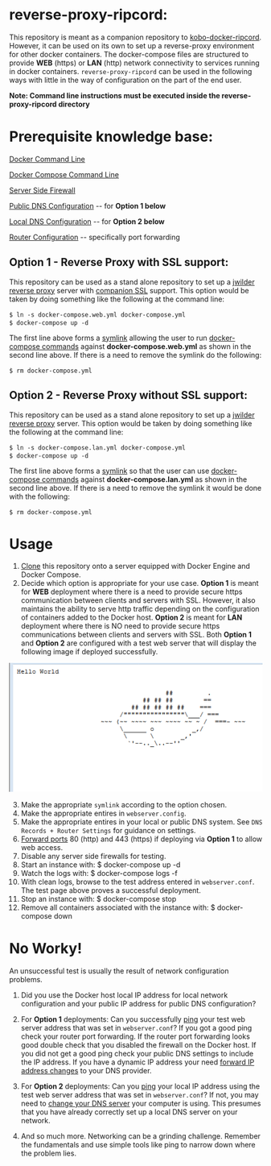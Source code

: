 # reverse-proxy-ripcord:
This repository is meant as a companion repository to [kobo-docker-ripcord](https://github.com/jpstaub/kobo-docker-ripcord).
However, it can be used on its own to set up a reverse-proxy environment for other docker containers. The docker-compose files are structured to provide **WEB** (https) or **LAN** (http) network connectivity to services running in docker containers. `reverse-proxy-ripcord` can be used in the following ways with little in the way of configuration on the part of the end user.

**Note: Command line instructions must be executed inside the reverse-proxy-ripcord directory**

# Prerequisite knowledge base:
[Docker Command Line](https://docs.docker.com/engine/reference/commandline/cli/)

[Docker Compose Command Line](https://docs.docker.com/compose/reference/)

[Server Side Firewall](https://help.ubuntu.com/community/UFW)

[Public DNS Configuration](http://freedns.afraid.org/) -- for **Option 1 below**

[Local DNS Configuration](https://superuser.com/questions/45789/running-dns-locally-for-home-network) -- for **Option 2 below**

[Router Configuration](https://www.dd-wrt.com/wiki/index.php/Tutorials) -- specifically port forwarding

## Option 1 - Reverse Proxy with SSL support:
This repository can be used as a stand alone repository to set up a [jwilder reverse proxy](https://github.com/jwilder/nginx-proxy) server with [companion SSL](https://github.com/JrCs/docker-letsencrypt-nginx-proxy-companion) support. This option would be taken by doing something like the following at the command line:
```
$ ln -s docker-compose.web.yml docker-compose.yml
$ docker-compose up -d
```
The first line above forms a [symlink](https://kb.iu.edu/d/abbe) allowing the user to run [docker-compose commands](https://docs.docker.com/compose/reference/) against **docker-compose.web.yml** as shown in the second line above. If there is a need to remove the symlink do the following:

    $ rm docker-compose.yml

## Option 2 - Reverse Proxy without SSL support:
This repository can be used as a stand alone repository to set up a [jwilder reverse proxy](https://github.com/jwilder/nginx-proxy) server. This option would be taken by doing something like the following at the command line:
```
$ ln -s docker-compose.lan.yml docker-compose.yml
$ docker-compose up -d
```
The first line above forms a [symlink](https://kb.iu.edu/d/abbe) so that the user can use [docker-compose commands](https://docs.docker.com/compose/reference/) against **docker-compose.lan.yml** as shown in the second line above. If there is a need to remove the symlink it would be done with the following:

    $ rm docker-compose.yml

# Usage
1. [Clone](https://help.github.com/articles/cloning-a-repository/) this repository onto a server equipped with Docker Engine and Docker Compose.
2. Decide which option is appropriate for your use case. **Option 1** is meant for **WEB** deployment where there is a need to provide secure https communication between clients and servers with SSL. However, it also maintains the ability to serve http traffic depending on the configuration of containers added to the Docker host. **Option 2** is meant for **LAN** deployment where there is NO need to provide secure https communications between clients and servers with SSL. Both **Option 1** and **Option 2** are configured with a test web server that will display the following image if deployed successfully. 

![test web page](./docs/test_web_page.PNG)

3. Make the appropriate `symlink` according to the option chosen.
4. Make the appropriate entires in `webserver.config`.
5. Make the appropriate entires in your local or public DNS system. See `DNS Records + Router Settings` for guidance on settings.
6. [Forward ports](https://www.dd-wrt.com/wiki/index.php/Tutorials) 80 (http) and 443 (https) if deploying via **Option 1** to allow web access.
7. Disable any server side firewalls for testing.
8. Start an instance with:
    $ docker-compose up -d
9. Watch the logs with:
    $ docker-compose logs -f
10. With clean logs, browse to the test address entered in `webserver.conf`. The test page above proves a successful deployment.     
11. Stop an instance with:
    $ docker-compose stop
12. Remove all containers associated with the instance with:
    $ docker-compose down
    
# No Worky!
An unsuccessful test is usually the result of network configuration problems. 

1. Did you use the Docker host local IP address for local network configuration and your public IP address for public DNS configuration?

2. For **Option 1** deployments: Can you successfully [ping](https://www.lifewire.com/ping-command-2618099) your test web server address that was set in `webserver.conf`? If you got a good ping check your router port forwarding. If the router port forwarding looks good double check that you disabled the firewall on the Docker host. If you did not get a good ping check your public DNS settings to include the IP address. If you have a dynamic IP address your need [forward IP address changes](https://freedns.afraid.org/guide/dd-wrt/) to your DNS provider.

3. For **Option 2** deployments: Can you [ping](https://www.lifewire.com/ping-command-2618099) your local IP address using the test web server address that was set in `webserver.conf`? If not, you may need to [change your DNS server](https://www.lifewire.com/how-to-change-dns-servers-in-windows-7-2626271) your computer is using. This presumes that you have already correctly set up a local DNS server on your network. 

4. And so much more. Networking can be a grinding challenge. Remember the fundamentals and use simple tools like ping to narrow down where the problem lies.
